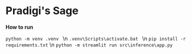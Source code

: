 # Pradigi's Sage

**How to run**

`python -m venv .venv ` \n
`.venv\Scripts\activate.bat ` \n 
`pip install -r requirements.txt` \n
`python -m streamlit run src\inference\app.py`
